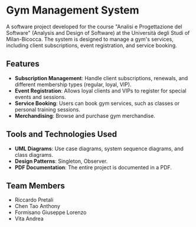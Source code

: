 # Gym Management System

A software project developed for the course "Analisi e Progettazione del Software" (Analysis and Design of Software) at the Università degli Studi of Milan-Bicocca. The system is designed to manage a gym's services, including client subscriptions, event registration, and service booking.

## Features
- **Subscription Management**: Handle client subscriptions, renewals, and different membership types (regular, loyal, VIP).
- **Event Registration**: Allows loyal clients and VIPs to register for special events and sessions.
- **Service Booking**: Users can book gym services, such as classes or personal training sessions.
- **Merchandising**: Browse and purchase gym merchandise.

## Tools and Technologies Used
- **UML Diagrams**: Use case diagrams, system sequence diagrams, and class diagrams.
- **Design Patterns**: Singleton, Observer.
- **PDF Documentation**: The entire project is documented in a PDF.

## Team Members
- Riccardo Pretali
- Chen Tao Anthony
- Formisano Giuseppe Lorenzo
- Vita Andrea
